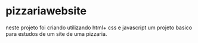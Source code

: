 # pizzariawebsite

neste projeto foi criando utilizando html+ css e javascript um projeto basico para estudos de um site de uma pizzaria.